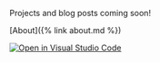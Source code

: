 Projects and blog posts coming soon!


[About]({% link about.md %})


[![Open in Visual Studio Code](https://img.shields.io/badge/Open%20in-Visal%20Studio%20Code-blue?style=for-the-badge&logo=visualstudiocode)](vscode://GitHub.remotehub/open?url=https://github.com/mikepackard415/sweetness)

